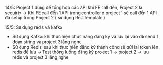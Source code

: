14/5: Project 1 dùng để tổng hợp các API khi FE call đến, Project 2 là secuirty
-> Khi FE call đến 1 API trong controller ở project 1 sẽ call đến 1 API đã setup trong Project 2 ( sử dụng RestTemplate )

15/5: Sử dụng redis và kafka
+ Sử dụng Kafka: khi thực hiện chức năng đăng ký và lưu lại vào db send 1 đoạn string và project 3 lắng nghe 
+ Sử dụng Redis: sau khi thực hiện đăng ký thành công sẽ gửi lại token lên redis để lưu
-> Test thông luồng đăng ký project 1 -> project 2 -> lưu redis và project 3 lắng nghe



